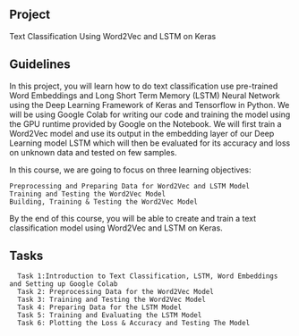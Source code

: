## Project
Text Classification Using Word2Vec and LSTM on Keras
## Guidelines

In this project, you will learn how to do text classification use pre-trained Word Embeddings and Long Short Term Memory (LSTM) Neural Network using the Deep Learning Framework of Keras and Tensorflow in Python. We will be using Google Colab for writing our code and training the model using the GPU runtime provided by Google on the Notebook. We will first train a Word2Vec model and use its output in the embedding layer of our Deep Learning model LSTM which will then be evaluated for its accuracy and loss on unknown data and tested on few samples.

In this course, we are going to focus on three learning objectives:

    Preprocessing and Preparing Data for Word2Vec and LSTM Model
    Training and Testing the Word2Vec Model
    Building, Training & Testing the Word2Vec Model

By the end of this course, you will be able to create and train a text classification model using Word2Vec and LSTM on Keras.

## Tasks
```
  Task 1:Introduction to Text Classification, LSTM, Word Embeddings and Setting up Google Colab
  Task 2: Preprocessing Data for the Word2Vec Model
  Task 3: Training and Testing the Word2Vec Model
  Task 4: Preparing Data for the LSTM Model
  Task 5: Training and Evaluating the LSTM Model
  Task 6: Plotting the Loss & Accuracy and Testing The Model
```
